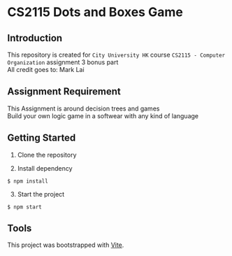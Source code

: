 # CS2115 Dots and Boxes Game

## Introduction
This repository is created for `City University HK` course `CS2115 - Computer Organization` assignment 3 bonus part <br />
All credit goes to: Mark Lai

## Assignment Requirement
This Assignment is around decision trees and games<br />
Build your own logic game in a softwear with any kind of language <br />

## Getting Started
1. Clone the repository

2. Install dependency
```
$ npm install
```
3. Start the project
```
$ npm start
```

## Tools
This project was bootstrapped with [Vite](https://vitejs.dev/).
